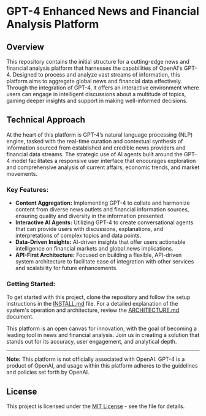 # GPT-4 Enhanced News and Financial Analysis Platform

## Overview

This repository contains the initial structure for a cutting-edge news and financial analysis platform that harnesses the capabilities of OpenAI's GPT-4. Designed to process and analyze vast streams of information, this platform aims to aggregate global news and financial data effectively. Through the integration of GPT-4, it offers an interactive environment where users can engage in intelligent discussions about a multitude of topics, gaining deeper insights and support in making well-informed decisions.

## Technical Approach

At the heart of this platform is GPT-4’s natural language processing (NLP) engine, tasked with the real-time curation and contextual synthesis of information sourced from established and credible news providers and financial data streams. The strategic use of AI agents built around the GPT-4 model facilitates a responsive user interface that encourages exploration and comprehensive analysis of current affairs, economic trends, and market movements.

### Key Features:

- **Content Aggregation:** Implementing GPT-4 to collate and harmonize content from diverse news outlets and financial information sources, ensuring quality and diversity in the information presented.
- **Interactive AI Agents:** Utilizing GPT-4 to create conversational agents that can provide users with discussions, explanations, and interpretations of complex topics and data points.
- **Data-Driven Insights:** AI-driven insights that offer users actionable intelligence on financial markets and global news implications.
- **API-First Architecture:** Focused on building a flexible, API-driven system architecture to facilitate ease of integration with other services and scalability for future enhancements.

### Getting Started:

To get started with this project, clone the repository and follow the setup instructions in the [INSTALL.md](INSTALL.md) file. For a detailed explanation of the system's operation and architecture, review the [ARCHITECTURE.md](ARCHITECTURE.md) document.

This platform is an open canvas for innovation, with the goal of becoming a leading tool in news and financial analysis. Join us in creating a solution that stands out for its accuracy, user engagement, and analytical depth.

---

**Note:** This platform is not officially associated with OpenAI. GPT-4 is a product of OpenAI, and usage within this platform adheres to the guidelines and policies set forth by OpenAI.

## License

This project is licensed under the [MIT License](LICENSE.md) - see the file for details.
